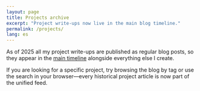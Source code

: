 ```yaml
---
layout: page
title: Projects archive
excerpt: "Project write-ups now live in the main blog timeline."
permalink: /projects/
lang: es
---
```


As of 2025 all my project write-ups are published as regular blog posts, so they appear in the [main timeline](/blog/) alongside everything else I create.

If you are looking for a specific project, try browsing the blog by tag or use the search in your browser—every historical project article is now part of the unified feed.
